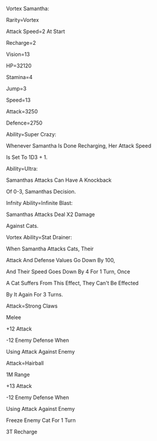 Vortex Samantha:

Rarity=Vortex

Attack Speed=2 At Start

Recharge=2

Vision=13

HP=32120

Stamina=4

Jump=3

Speed=13

Attack=3250

Defence=2750

Ability=Super Crazy:

Whenever Samantha Is Done Recharging, Her Attack Speed

Is Set To 1D3 + 1.

Ability=Ultra:

Samanthas Attacks Can Have A Knockback

Of 0-3, Samanthas Decision.

Infnity Ability=Infinite Blast:

Samanthas Attacks Deal X2 Damage

Against Cats.

Vortex Ability=Stat Drainer:

When Samantha Attacks Cats, Their

Attack And Defense Values Go Down By 100,

And Their Speed Goes Down By 4 For 1 Turn, Once

A Cat Suffers From This Effect, They Can't Be Effected

By It Again For 3 Turns.

Attack=Strong Claws

Melee

+12 Attack

-12 Enemy Defense When

Using Attack Against Enemy

Attack=Hairball

1M Range

+13 Attack

-12 Enemy Defense When

Using Attack Against Enemy

Freeze Enemy Cat For 1 Turn

3T Recharge
